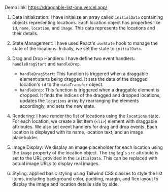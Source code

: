 
Demo link: https://draggable-list-one.vercel.app/


1. Data Initialization: I have initialize an array called `initialData` containing objects representing locations. Each location object has properties like `id`, `name`, `location`, and `image`. This data represents the locations and their details.

2. State Management: I have used React's `useState` hook to manage the state of the locations. Initially, we set the state to `initialData`.

3. Drag and Drop Handlers: I have define two event handlers: `handleDragStart` and `handleDrop`. 
   - `handleDragStart`: This function is triggered when a draggable element starts being dragged. It sets the data of the dragged location's `id` to the `dataTransfer` object.
   - `handleDrop`: This function is triggered when a draggable element is dropped. It finds the indices of the dragged and dropped locations, updates the `locations` array by rearranging the elements accordingly, and sets the new state.

4. Rendering: I have render the list of locations using the `locations` state. For each location, we create a list item (`<li>`) element with draggable attributes. We also set event handlers for drag and drop events. Each location is displayed with its name, location text, and an image placeholder.

5. Image Display: We display an image placeholder for each location using the `image` property of the location object. The `img` tag's `src` attribute is set to the URL provided in the `initialData`. This can be replaced with actual image URLs to display real images.

6. Styling: applied basic styling using Tailwind CSS classes to style the list items, including background color, padding, margin, and flex layout to display the image and location details side by side.
